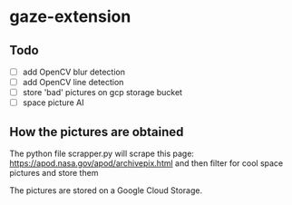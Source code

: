 # gaze-extension

## Todo

- [ ] add OpenCV blur detection
- [ ] add OpenCV line detection
- [ ] store 'bad' pictures on gcp storage bucket
- [ ] space picture AI

## How the pictures are obtained

The python file scrapper.py will scrape this page: https://apod.nasa.gov/apod/archivepix.html and then filter for cool space pictures and store them

The pictures are stored on a Google Cloud Storage. 
